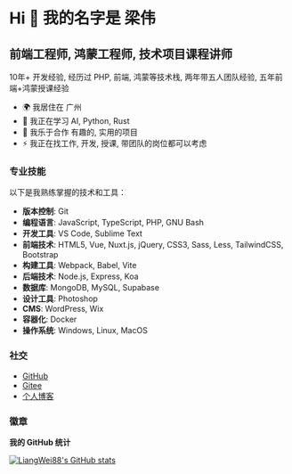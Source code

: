 Hi 👋 我的名字是 梁伟
===================

前端工程师, 鸿蒙工程师, 技术项目课程讲师
----------------------

10年+ 开发经验, 经历过 PHP, 前端, 鸿蒙等技术栈, 两年带五人团队经验, 五年前端+鸿蒙授课经验

* 🌍  我居住在 广州
* 🧠  我正在学习 AI, Python, Rust
* 🤝  我乐于合作 有趣的, 实用的项目
* ⚡  我正在找工作, 开发, 授课, 带团队的岗位都可以考虑

### 专业技能

以下是我熟练掌握的技术和工具：

- **版本控制**: Git
- **编程语言**: JavaScript, TypeScript, PHP, GNU Bash
- **开发工具**: VS Code, Sublime Text
- **前端技术**: HTML5, Vue, Nuxt.js, jQuery, CSS3, Sass, Less, TailwindCSS, Bootstrap
- **构建工具**: Webpack, Babel, Vite
- **后端技术**: Node.js, Express, Koa
- **数据库**: MongoDB, MySQL, Supabase
- **设计工具**: Photoshop
- **CMS**: WordPress, Wix
- **容器化**: Docker
- **操作系统**: Windows, Linux, MacOS

### 社交

- [GitHub](https://github.com/LiangWei88)
- [Gitee](https://gitee.com/imyyliang)
- [个人博客](https://liangwei.link/)

### 徽章

<b>我的 GitHub 统计</b>

<a href="http://www.github.com/LiangWei88"><img src="https://github-readme-stats.vercel.app/api?username=LiangWei88&show_icons=true&hide=&count_private=true&title_color=0891b2&text_color=ffffff&icon_color=0891b2&bg_color=1c1917&hide_border=true&show_icons=true" alt="LiangWei88's GitHub stats" /></a>
